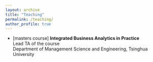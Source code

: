 ```yaml
---
layout: archive
title: "Teaching"
permalink: /teaching/
author_profile: true
---
```


<!-- {% include base_path %}

{% for post in site.teaching reversed %}
  {% include archive-single.html %}
{% endfor %} -->

- [masters course] **Integrated Business Analytics in Practice**  
Lead TA of the course  
Department of Management Science and Engineering, Tsinghua University


